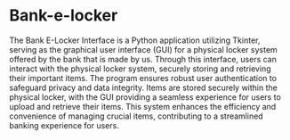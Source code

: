 # Bank-e-locker

The Bank E-Locker Interface is a Python application utilizing Tkinter, serving as the graphical user interface (GUI) for a physical locker system offered by the bank that is made by us. Through this interface, users can interact with the physical locker system, securely storing and retrieving their important items. The program ensures robust user authentication to safeguard privacy and data integrity. Items are stored securely within the physical locker, with the GUI providing a seamless experience for users to upload and retrieve their items. This system enhances the efficiency and convenience of managing crucial items, contributing to a streamlined banking experience for users.
